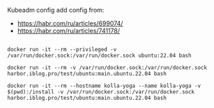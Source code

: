 
Kubeadm config add config from:
- https://habr.com/ru/articles/699074/
- https://habr.com/ru/articles/741178/

```shell

docker run -it --rm --privileged -v /var/run/docker.sock:/var/run/docker.sock ubuntu:22.04 bash

docker run -it --rm -v /var/run/docker.sock:/var/run/docker.sock harbor.iblog.pro/test/ubuntu:main.ubuntu.22.04 bash

docker run -it --rm --hostname kolla-yoga --name kolla-yoga -v $(pwd):/install -v /var/run/docker.sock:/var/run/docker.sock harbor.iblog.pro/test/ubuntu:main.ubuntu.22.04 bash

```

